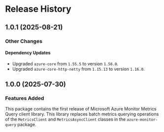 # Release History

## 1.0.1 (2025-08-21)

### Other Changes

#### Dependency Updates

- Upgraded `azure-core` from `1.55.5` to version `1.56.0`.
- Upgraded `azure-core-http-netty` from `1.15.13` to version `1.16.0`.


## 1.0.0 (2025-07-30)

### Features Added

This package contains the first release of Microsoft Azure Monitor Metrics Query client library. 
This library replaces batch metrics querying operations of the `MetricsClient` and `MetricsAsyncClient` classes in the
`azure-monitor-query` package.

